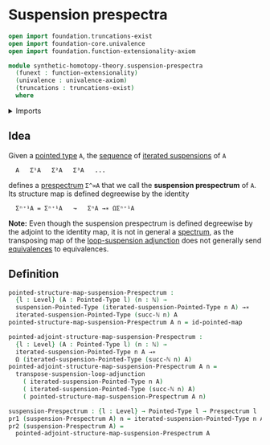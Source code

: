 # Suspension prespectra

```agda
open import foundation.truncations-exist
open import foundation-core.univalence
open import foundation.function-extensionality-axiom

module synthetic-homotopy-theory.suspension-prespectra
  (funext : function-extensionality)
  (univalence : univalence-axiom)
  (truncations : truncations-exist)
  where
```

<details><summary>Imports</summary>

```agda
open import elementary-number-theory.natural-numbers

open import foundation.dependent-pair-types
open import foundation.universe-levels

open import structured-types.pointed-maps funext univalence truncations
open import structured-types.pointed-types

open import synthetic-homotopy-theory.iterated-suspensions-of-pointed-types funext univalence truncations
open import synthetic-homotopy-theory.loop-spaces funext univalence truncations
open import synthetic-homotopy-theory.prespectra funext univalence truncations
open import synthetic-homotopy-theory.suspensions-of-pointed-types funext univalence truncations
open import synthetic-homotopy-theory.universal-property-suspensions-of-pointed-types funext univalence truncations
```

</details>

## Idea

Given a [pointed type](structured-types.pointed-types.md) `A`, the
[sequence](foundation.sequences.md) of
[iterated suspensions](synthetic-homotopy-theory.iterated-suspensions-of-pointed-types.md)
of `A`

```text
  A   Σ¹A   Σ²A   Σ³A   ...
```

defines a [prespectrum](synthetic-homotopy-theory.prespectra.md) `Σ^∞A` that we
call the **suspension prespectrum** of `A`. Its structure map is defined
degreewise by the identity

```text
  Σⁿ⁺¹A = Σⁿ⁺¹A   ↝   ΣⁿA →∗ ΩΣⁿ⁺¹A
```

**Note:** Even though the suspension prespectrum is defined degreewise by the
adjoint to the identity map, it is not in general a
[spectrum](synthetic-homotopy-theory.spectra.md), as the transposing map of the
[loop-suspension adjunction](synthetic-homotopy-theory.universal-property-suspensions-of-pointed-types.md)
does not generally send [equivalences](foundation-core.equivalences.md) to
equivalences.

## Definition

```agda
pointed-structure-map-suspension-Prespectrum :
  {l : Level} (A : Pointed-Type l) (n : ℕ) →
  suspension-Pointed-Type (iterated-suspension-Pointed-Type n A) →∗
  iterated-suspension-Pointed-Type (succ-ℕ n) A
pointed-structure-map-suspension-Prespectrum A n = id-pointed-map

pointed-adjoint-structure-map-suspension-Prespectrum :
  {l : Level} (A : Pointed-Type l) (n : ℕ) →
  iterated-suspension-Pointed-Type n A →∗
  Ω (iterated-suspension-Pointed-Type (succ-ℕ n) A)
pointed-adjoint-structure-map-suspension-Prespectrum A n =
  transpose-suspension-loop-adjunction
    ( iterated-suspension-Pointed-Type n A)
    ( iterated-suspension-Pointed-Type (succ-ℕ n) A)
    ( pointed-structure-map-suspension-Prespectrum A n)

suspension-Prespectrum : {l : Level} → Pointed-Type l → Prespectrum l
pr1 (suspension-Prespectrum A) n = iterated-suspension-Pointed-Type n A
pr2 (suspension-Prespectrum A) =
  pointed-adjoint-structure-map-suspension-Prespectrum A
```
